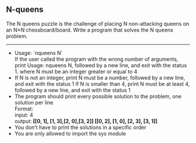 ## N-queens

The N queens puzzle is the challenge of placing N non-attacking queens on an N×N chessboard/board. Write a program that solves the N queens problem.

---

<ul>
<li>Usage: `nqueens N`</li>
    If the user called the program with the wrong number of arguments, print Usage: nqueens N, followed by a new line, and exit with the status 1. where N must be an integer greater or equal to 4
<li>If N is not an integer, print N must be a number, followed by a new line, and exit with the status 1
If N is smaller than 4, print N must be at least 4, followed by a new line, and exit with the status 1
</li>
<li> 
The program should print every possible solution to the problem, one solution per line <br>
Format: <br>
input:  4 <br>
output:<b> [[0, 1], [1, 3],[2, 0],[3, 2]] 
        [[0, 2], [1, 0], [2, 3], [3, 1]] </b>
</li>
<li>You don’t have to print the solutions in a specific order </li>
<li>You are only allowed to import the sys module</li>
</ul>

